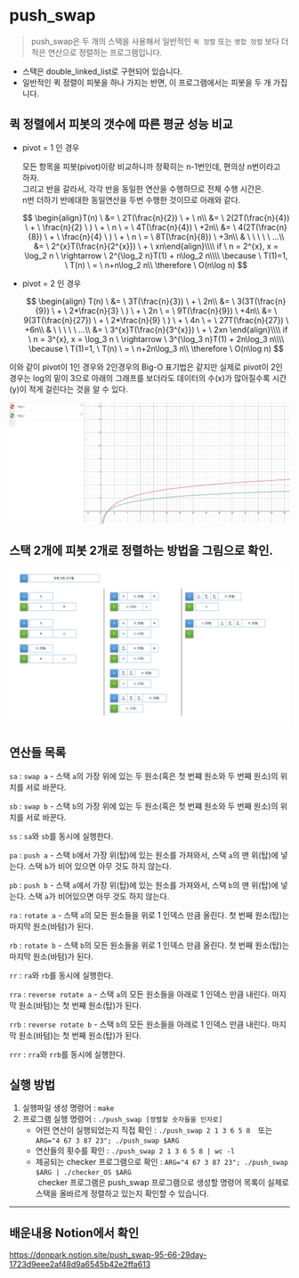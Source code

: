 # push_swap
> push_swap은 두 개의 스택을 사용해서 일반적인 `퀵 정렬` 또는 `병합 정렬` 보다 더 적은 연산으로 정렬하는 프로그램입니다.

- 스택은 double_linked_list로 구현되어 있습니다.
- 일반적인 퀵 정렬이 피봇을 하나 가지는 반면, 이 프로그램에서는 피봇을 두 개 가집니다.

## 퀵 정렬에서 피봇의 갯수에 따른 평균 성능 비교

- pivot = 1 인 경우

    모든 항목을 피봇(pivot)이랑 비교하니까 정확히는 n-1번인데, 편의상 n번이라고 하자.  
    그리고 반을 갈라서, 각각 반을 동일한 연산을 수행하므로 전체 수행 시간은.  
    n번 더하기 반에대한 동일연산을 두번 수행한 것이므로 아래와 같다.  

    $$
    \begin{align}T(n) \ &= \ 2T(\frac{n}{2}) \ + \ n\\
    &= \ 2(2T(\frac{n}{4}) \ + \ \frac{n}{2} \ ) \ + \ n \ = \ 4T(\frac{n}{4}) \ +2n\\
    &= \ 4(2T(\frac{n}{8}) \ + \ \frac{n}{4} \ ) \ + \ n \ = \ 8T(\frac{n}{8}) \ +3n\\
    & \ \  \  \  \  ...\\
    &= \ 2^{x}T(\frac{n}{2^{x}}) \ + \ xn\end{align}\\\\
    if \ n = 2^{x}, x = \log_2 n \ \rightarrow \ 2^{\log_2 n}T(1) + n\log_2 n\\\\
    \because \ T(1)=1, \  T(n) \ = \ n+n\log_2 n\\
    \therefore \ O(n\log n)
    $$

- pivot = 2 인 경우

    $$
    \begin{align}
    T(n) \ &= \ 3T(\frac{n}{3}) \ + \ 2n\\
    &= \ 3(3T(\frac{n}{9}) \ + \ 2*\frac{n}{3} \ ) \ + \ 2n \ = \ 9T(\frac{n}{9}) \ +4n\\
    &= \ 9(3T(\frac{n}{27}) \ + \ 2*\frac{n}{9} \ ) \ + \ 4n \ = \ 27T(\frac{n}{27}) \ +6n\\
    & \ \  \  \  \  ...\\
    &= \ 3^{x}T(\frac{n}{3^{x}}) \ + \ 2xn
    \end{align}\\\\
    if \ n = 3^{x}, x = \log_3 n \ \rightarrow \ 3^{\log_3 n}T(1) + 2n\log_3 n\\\\
    \because \ T(1)=1, \  T(n) \ = \ n+2n\log_3 n\\
    \therefore \ O(n\log n)
    $$

이와 같이 pivot이 1인 경우와 2인경우의 Big-O 표기법은 같지만 실제로 pivot이 2인 경우는 log의 밑이 3으로 아래의 그래프를 보더라도 데이터의 수(x)가 많아질수록 시간(y)이 적게 걸린다는 것을 알 수 있다.

![](readme-image/log_2_3.png)

## 스택 2개에 피봇 2개로 정렬하는 방법을 그림으로 확인.

![](readme-image/push_swap_list.png)


## 연산들 목록

`sa` : `swap a` - 스택 `a`의 가장 위에 있는 두 원소(혹은 첫 번쨰 원소와 두 번째 원소)의 위치를 서로 바꾼다.

`sb` : `swap b` - 스택 `b`의 가장 위에 있는 두 원소(혹은 첫 번쨰 원소와 두 번째 원소)의 위치를 서로 바꾼다.

`ss` : `sa`와 `sb`를 동시에 실행한다.

`pa` : `push a` - 스택 `b`에서 가장 위(탑)에 있는 원소를 가져와서, 스택 `a`의 맨 위(탑)에 넣는다. 스택 `b`가 비어 있으면 아무 것도 하지 않는다.

`pb` : `push b` - 스택 `a`에서 가장 위(탑)에 있는 원소를 가져와서, 스택 `b`의 맨 위(탑)에 넣는다. 스택 `a`가 비어있으면 아무 것도 하지 않는다.

`ra` : `rotate a` - 스택 `a`의 모든 원소들을 위로 1 인덱스 만큼 올린다. 첫 번째 원소(탑)는 마지막 원소(바텀)가 된다.

`rb` : `rotate b` - 스택 `b`의 모든 원소들을 위로 1 인덱스 만큼 올린다. 첫 번째 원소(탑)는 마지막 원소(바텀)가 된다.

`rr` : `ra`와 `rb`를 동시에 실행한다.

`rra` : `reverse rotate a` - 스택 `a`의 모든 원소들을 아래로 1 인덱스 만큼 내린다. 마지막 원소(바텀)는 첫 번째 원소(탑)가 된다.

`rrb` : `reverse rotate b` - 스택 `b`의 모든 원소들을 아래로 1 인덱스 만큼 내린다. 마지막 원소(바텀)는 첫 번째 원소(탑)가 된다.

`rrr` : `rra`와 `rrb`를 동시에 실행한다.

## 실행 방법
1. 실행파일 생성 명령어 : `make`
2. 프로그램 실행 명령어 : `./push_swap [정렬할 숫자들을 인자로]`
    - 어떤 연산이 실행되었는지 직접 확인 : `./push_swap 2 1 3 6 5 8`　또는　`ARG="4 67 3 87 23"; ./push_swap $ARG`
    - 연산들의 횟수를 확인 : `./push_swap 2 1 3 6 5 8 | wc -l`
    - 제공되는 checker 프로그램으로 확인 : `ARG="4 67 3 87 23"; ./push_swap $ARG | ./checker_OS $ARG`  
         checker 프로그램은 push_swap 프로그램으로 생성할 명령어 목록이 실제로 스택을 올바르게 정렬하고 있는지 확인할 수 있습니다. 

---
## 배운내용 Notion에서 확인
https://donpark.notion.site/push_swap-95-66-29day-1723d9eee2af48d9a6545b42e2ffa613
